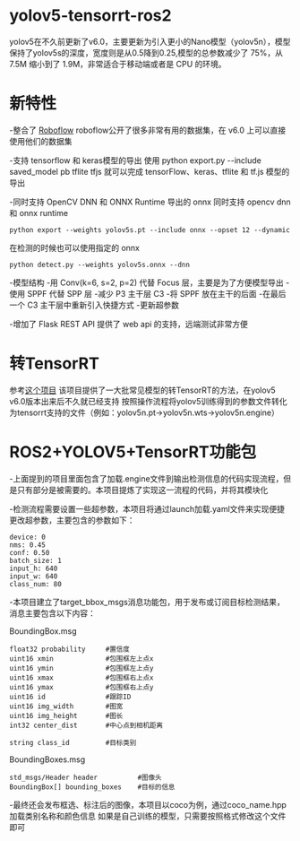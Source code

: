 # yolov5-tensorrt-ros2
yolov5在不久前更新了v6.0，主要更新为引入更小的Nano模型（yolov5n），模型保持了yolov5s的深度，宽度则是从0.5降到0.25,模型的总参数减少了 75%，从 7.5M 缩小到了 1.9M，非常适合于移动端或者是 CPU 的环境。

# 新特性
-整合了 [Roboflow](https://github.com/ultralytics/yolov5/issues/4975)
roboflow公开了很多非常有用的数据集，在 v6.0 上可以直接使用他们的数据集

-支持 tensorflow 和 keras模型的导出
使用 python export.py --include saved_model pb tflite tfjs 就可以完成 tensorFlow、keras、tflite 和 tf.js 模型的导出

-同时支持 OpenCV DNN 和 ONNX Runtime
导出的 onnx 同时支持 opencv dnn 和 onnx runtime
```
python export --weights yolov5s.pt --include onnx --opset 12 --dynamic
```
在检测的时候也可以使用指定的 onnx
```
python detect.py --weights yolov5s.onnx --dnn
```

-模型结构
 -用 Conv(k=6, s=2, p=2) 代替 Focus 层，主要是为了方便模型导出
 -使用 SPPF 代替 SPP 层
 -减少 P3 主干层 C3
 -将 SPPF 放在主干的后面
 -在最后一个 C3 主干层中重新引入快捷方式
 -更新超参数

-增加了 Flask REST API
提供了 web api 的支持，远端测试非常方便

# 转TensorRT

参考[这个项目](https://github.com/wang-xinyu/tensorrtx/tree/master/yolov5)
该项目提供了一大批常见模型的转TensorRT的方法，在yolov5 v6.0版本出来后不久就已经支持
按照操作流程将yolov5训练得到的参数文件转化为tensorrt支持的文件（例如：yolov5n.pt->yolov5n.wts->yolov5n.engine）

# ROS2+YOLOV5+TensorRT功能包

-上面提到的项目里面包含了加载.engine文件到输出检测信息的代码实现流程，但是只有部分是被需要的。本项目提炼了实现这一流程的代码，并将其模块化

-检测流程需要设置一些超参数，本项目将通过launch加载.yaml文件来实现便捷更改超参数，主要包含的参数如下：
```
device: 0  
nms: 0.45
conf: 0.50
batch_size: 1
input_h: 640
input_w: 640
class_num: 80
```

-本项目建立了target_bbox_msgs消息功能包，用于发布或订阅目标检测结果，消息主要包含以下内容：

BoundingBox.msg
```
float32 probability     #置信度
uint16 xmin             #包围框左上点x
uint16 ymin             #包围框左上点y
uint16 xmax             #包围框右上点x
uint16 ymax             #包围框右上点y
uint16 id               #跟踪ID
uint16 img_width        #图宽
uint16 img_height       #图长
int32 center_dist       #中心点到相机距离

string class_id         #目标类别
```

BoundingBoxes.msg
```
std_msgs/Header header          #图像头
BoundingBox[] bounding_boxes    #目标的信息
```

-最终还会发布框选、标注后的图像，本项目以coco为例，通过coco_name.hpp加载类别名称和颜色信息
如果是自己训练的模型，只需要按照格式修改这个文件即可



